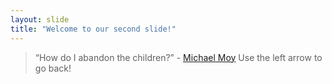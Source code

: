 ```yaml
---
layout: slide
title: "Welcome to our second slide!"
---
```

> “How do I abandon the children?” - [Michael Moy](https://kensored.rtapp.tk/go/gg) 
Use the left arrow to go back!
